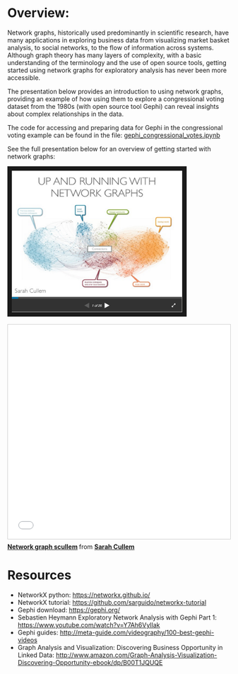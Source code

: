 # Overview:

Network graphs, historically used predominantly in scientific research, have many applications in exploring business data from visualizing market basket analysis, to social networks, to the flow of information across systems. Although graph theory has many layers of complexity, with a basic understanding of the terminology and the use of open source tools, getting started using network graphs for exploratory analysis has never been more accessible.

The presentation below provides an introduction to using network graphs, providing an example of how using them to explore a congressional voting dataset from the 1980s (with open source tool Gephi) can reveal insights about complex relationships in the data. 

The code for accessing and preparing data for Gephi in the congressional voting example can be found in the file: [gephi_congressional_votes.ipynb](https://github.com/scullem/network_graphs/blob/master/gephi_congressional_votes.ipynb) <br>

See the full presentation below for an overview of getting started with network graphs:

<a href="http://www.slideshare.net/scullem/network-graph-scullem-58013793" target="_blank"><img src="images/network_graph_investigation.png" 
alt="Link to SlideShare Presentation" width="386.1" height="320.1" border="10" /></a>

<iframe src="//www.slideshare.net/slideshow/embed_code/key/pTIrSX4iaLVPFJ" width="595" height="485" frameborder="0" marginwidth="0" marginheight="0" scrolling="no" style="border:1px solid #CCC; border-width:1px; margin-bottom:5px; max-width: 100%;" allowfullscreen> </iframe> <div style="margin-bottom:5px"> <strong> <a href="//www.slideshare.net/scullem/network-graph-scullem-58013793" title="Network graph scullem" target="_blank">Network graph scullem</a> </strong> from <strong><a href="//www.slideshare.net/scullem" target="_blank">Sarah Cullem</a></strong> </div>

# Resources
* NetworkX python: https://networkx.github.io/
* NetworkX tutorial: https://github.com/sarguido/networkx-tutorial
* Gephi download: https://gephi.org/
* Sebastien Heymann Exploratory Network Analysis with Gephi Part 1: https://www.youtube.com/watch?v=Y7Ah6VylIak
* Gephi guides: http://meta-guide.com/videography/100-best-gephi-videos
* Graph Analysis and Visualization: Discovering Business Opportunity in Linked Data:  http://www.amazon.com/Graph-Analysis-Visualization-Discovering-Opportunity-ebook/dp/B00T1JQUQE
